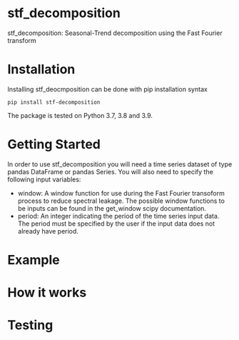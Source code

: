 # stf_decomposition
stf_decomposition: Seasonal-Trend decomposition using the Fast Fourier transform

# Installation
Installing stf_deocmposition can be done with pip installation syntax
```
pip install stf-decomposition
```
The package is tested on Python 3.7, 3.8 and 3.9.

# Getting Started
In order to use stf_decomposition you will need a time series dataset of type pandas DataFrame or pandas Series. You will also need to specify the following input variables:
- window: A window function for use during the Fast Fourier transoform process to reduce spectral leakage. The possible window functions to be inputs can be found in the get_window scipy documentation. 
- period: An integer indicating the period of the time series input data. The period must be specified by the user if the input data does not already have period. 


# Example

# How it works

# Testing
